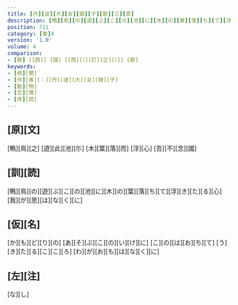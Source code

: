 ```yaml
---
title: [丹][波][大][女][娘][子][歌][三][首]
description: [鴨][鳥][の][遊][ぶ][こ][の][池][に][木][の][葉][落][ち][て][浮][き][た][る][心][我][が][思][は][な][く][に]
position: 711
category: [巻]4
version: '1.0'
volume: 4
comparison:
- [歌] [[西]] [謌] [[西][（][訂][正][）]] [歌]
keywords:
- [相][聞]
- [作][者][：][丹][波][大][女][娘][子]
- [動][物]
- [恋][情]
- [序][詞]
---
```


## [原][文]

[鴨][鳥][之] [遊][此][池][尓] [木][葉][落][而] [浮][心] [吾][不][念][國]

## [訓][読]

[鴨][鳥][の][遊][ぶ][こ][の][池][に][木][の][葉][落][ち][て][浮][き][た][る][心][我][が][思][は][な][く][に]

## [仮][名]

[か][も][ど][り][の] [あ][そ][ぶ][こ][の][い][け][に] [こ][の][は][お][ち][て] [う][き][た][る][こ][こ][ろ] [わ][が][お][も][は][な][く][に]

## [左][注]

[な][し]
